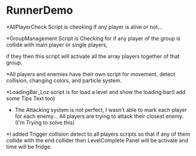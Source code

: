 # RunnerDemo

*AllPlayerCheck Script is checking if any player is alive or not...

*GroupManagement Script is Checking for if any player of the group is collide with main player or single players, 

if they then this script will activate all the array players together of that group.

*All players and enemies have their own script for movement, detect collision, changing colors, and particle system.

*LoadingBar_Loz script is for load a level and show the loading bar(I add some Tips Text too)

* The Attacking system is not perfect, I wasn't able to mark each player for each enemy... All players are trying to attack their closest enemy. (I'm Trying to solve this)

*I added Trigger collision detect to all players scripts so that if any of them collide with the end collider then LevelComplete Panel will be activate and time will be fridge.
